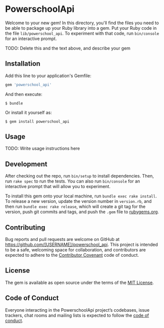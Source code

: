 # PowerschoolApi

Welcome to your new gem! In this directory, you'll find the files you need to be able to package up your Ruby library into a gem. Put your Ruby code in the file `lib/powerschool_api`. To experiment with that code, run `bin/console` for an interactive prompt.

TODO: Delete this and the text above, and describe your gem

## Installation

Add this line to your application's Gemfile:

```ruby
gem 'powerschool_api'
```

And then execute:

    $ bundle

Or install it yourself as:

    $ gem install powerschool_api

## Usage

TODO: Write usage instructions here

## Development

After checking out the repo, run `bin/setup` to install dependencies. Then, run `rake spec` to run the tests. You can also run `bin/console` for an interactive prompt that will allow you to experiment.

To install this gem onto your local machine, run `bundle exec rake install`. To release a new version, update the version number in `version.rb`, and then run `bundle exec rake release`, which will create a git tag for the version, push git commits and tags, and push the `.gem` file to [rubygems.org](https://rubygems.org).

## Contributing

Bug reports and pull requests are welcome on GitHub at https://github.com/[USERNAME]/powerschool_api. This project is intended to be a safe, welcoming space for collaboration, and contributors are expected to adhere to the [Contributor Covenant](http://contributor-covenant.org) code of conduct.

## License

The gem is available as open source under the terms of the [MIT License](https://opensource.org/licenses/MIT).

## Code of Conduct

Everyone interacting in the PowerschoolApi project’s codebases, issue trackers, chat rooms and mailing lists is expected to follow the [code of conduct](https://github.com/[USERNAME]/powerschool_api/blob/master/CODE_OF_CONDUCT.md).
